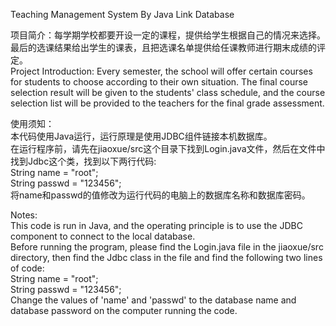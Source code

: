Teaching Management System By Java Link Database

项目简介：每学期学校都要开设一定的课程，提供给学生根据自己的情况来选择。最后的选课结果给出学生的课表，且把选课名单提供给任课教师进行期末成绩的评定。   
Project Introduction: Every semester, the school will offer certain courses for students to choose according to their own situation. The final course selection result will be given to the students' class schedule, and the course selection list will be provided to the teachers for the final grade assessment.

使用须知：  
本代码使用Java运行，运行原理是使用JDBC组件链接本机数据库。  
在运行程序前，请先在jiaoxue/src这个目录下找到Login.java文件，然后在文件中找到Jdbc这个类，找到以下两行代码:  
	String name = "root";  
	String passwd = "123456";  
将name和passwd的值修改为运行代码的电脑上的数据库名称和数据库密码。  

Notes:  
This code is run in Java, and the operating principle is to use the JDBC component to connect to the local database.  
Before running the program, please find the Login.java file in the jiaoxue/src directory, then find the Jdbc class in the file and find the following two lines of code:  
	String name = "root";  
	String passwd = "123456";  
Change the values ​​of 'name' and 'passwd' to the database name and database password on the computer running the code.  
